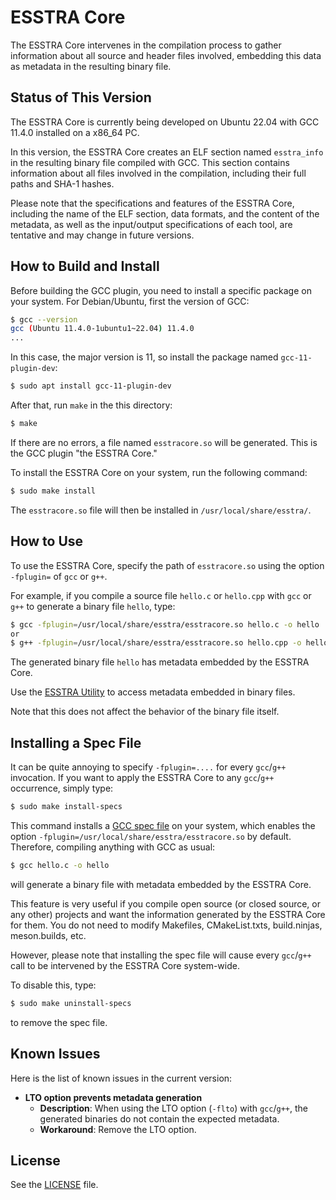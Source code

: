 # ESSTRA Core

The ESSTRA Core intervenes in the compilation process to gather information
about all source and header files involved, embedding this data as metadata in
the resulting binary file.

## Status of This Version

The ESSTRA Core is currently being developed on Ubuntu 22.04 with GCC 11.4.0
installed on a x86\_64 PC.

In this version, the ESSTRA Core creates an ELF section named `esstra_info` in
the resulting binary file compiled with GCC. This section contains information
about all files involved in the compilation, including their full paths and
SHA-1 hashes.

Please note that the specifications and features of the ESSTRA Core, including
the name of the ELF section, data formats, and the content of the metadata, as
well as the input/output specifications of each tool, are tentative and may
change in future versions.

## How to Build and Install

Before building the GCC plugin, you need to install a specific package on your
system.  For Debian/Ubuntu, first the version of GCC:

```sh
$ gcc --version
gcc (Ubuntu 11.4.0-1ubuntu1~22.04) 11.4.0
...
```

In this case, the major version is 11, so install the package named
`gcc-11-plugin-dev`:

```sh
$ sudo apt install gcc-11-plugin-dev
```

After that, run `make` in the this directory:

```sh
$ make
```

If there are no errors, a file named `esstracore.so` will be generated.
This is the GCC plugin "the ESSTRA Core."

To install the ESSTRA Core on your system, run the following command:

```sh
$ sudo make install
```

The `esstracore.so` file will then be installed in `/usr/local/share/esstra/`.

## How to Use

To use the ESSTRA Core, specify the path of `esstracore.so` using the option
`-fplugin=` of `gcc` or `g++`.

For example, if you compile a source file `hello.c` or `hello.cpp`
with `gcc` or `g++` to generate a binary file `hello`, type:

```sh
$ gcc -fplugin=/usr/local/share/esstra/esstracore.so hello.c -o hello
or
$ g++ -fplugin=/usr/local/share/esstra/esstracore.so hello.cpp -o hello
```

The generated binary file `hello` has metadata embedded by the ESSTRA Core.

Use the [ESSTRA Utility](../util) to access metadata embedded in binary
files.

Note that this does not affect the behavior of the binary file itself.

## Installing a Spec File

It can be quite annoying to specify `-fplugin=....` for every `gcc`/`g++`
invocation. If you want to apply the ESSTRA Core to any `gcc`/`g++` occurrence,
simply type:

```sh
$ sudo make install-specs
```

This command installs a
[GCC spec file](https://gcc.gnu.org/onlinedocs/gcc/Spec-Files.html)
on your system, which enables the option
`-fplugin=/usr/local/share/esstra/esstracore.so`
by default. Therefore, compiling anything with GCC as usual:

```sh
$ gcc hello.c -o hello
```

will generate a binary file with metadata embedded by the ESSTRA Core.

This feature is very useful if you compile open source (or closed source, or
any other) projects and want the information generated by the ESSTRA Core for
them.  You do not need to modify Makefiles, CMakeList.txts, build.ninjas,
meson.builds, etc.

However, please note that installing the spec file will cause every
`gcc`/`g++` call to be intervened by the ESSTRA Core system-wide.

To disable this, type:

```sh
$ sudo make uninstall-specs
```

to remove the spec file.

## Known Issues

Here is the list of known issues in the current version:

* **LTO option prevents metadata generation**
  - **Description**: When using the LTO option (`-flto`) with `gcc`/`g++`,
    the generated binaries do not contain the expected metadata.
  - **Workaround**: Remove the LTO option.

## License

See the [LICENSE](../LICENSE) file.
